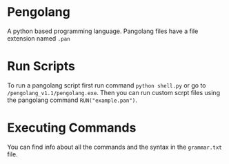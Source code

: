 # Pengolang
A python based programming language. Pangolang files have a file extension named ```.pan```

# Run Scripts
To run a pangolang script first run command ```python shell.py``` or go to ```/pengolang_v1.1/pengolang.exe```. Then you can run custom scrpt files using the pangolang command ```RUN("example.pan")```.

# Executing Commands
You can find info about all the commands and the syntax in the ```grammar.txt``` file.
